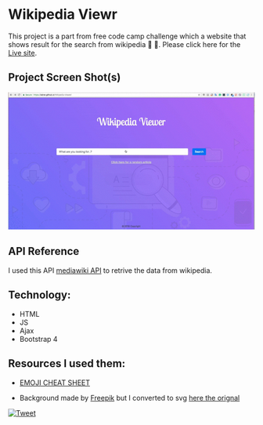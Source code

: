 # Wikipedia Viewr
This project is a part from free code camp challenge which a website that shows result for the search from wikipedia :page_facing_up: :notebook_with_decorative_cover:. Please click here for the [Live site](https://iabrar.github.io/Wikipedia-Viewer/).

## Project Screen Shot(s)

![](https://raw.githubusercontent.com/iAbrar/Wikipedia-Viewer/master/img/wikipedia%20viewer.gif)




## API Reference
I used this API [mediawiki API](https://www.mediawiki.org/wiki/API:Main_page) to retrive the data from wikipedia.

## Technology:
- HTML
- JS
- Ajax
- Bootstrap 4


## Resources I used them:


- [EMOJI CHEAT SHEET](https://www.webpagefx.com/tools/emoji-cheat-sheet/)

- Background made by [Freepik](https://www.freepik.com) but I converted to svg [here the orignal](https://www.freepik.com/free-vector/seo-elements-background_1819022.htm#term=search%20engine&page=1&position=18)


[![Tweet](https://img.shields.io/twitter/url/http/shields.io.svg?style=social)](https://twitter.com/intent/tweet?text=Get%20over%20170%20free%20design%20blocks%20based%20on%20Bootstrap%204&url=https://www.froala.com/design-blocks&via=froala&hashtags=bootstrap,design,templates,blocks,developers)
